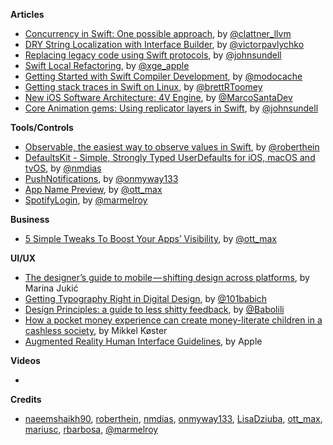 
**Articles**

* [Concurrency in Swift: One possible approach](https://gist.github.com/lattner/31ed37682ef1576b16bca1432ea9f782), by [@clattner_llvm](https://twitter.com/clattner_llvm)
* [DRY String Localization with Interface Builder](https://medium.com/flawless-app-stories/dry-string-localization-with-interface-builder-665496eb0270), by [@victorpavlychko](https://twitter.com/victorpavlychko)
* [Replacing legacy code using Swift protocols](https://www.swiftbysundell.com/posts/replacing-legacy-code-using-swift-protocols), by [@johnsundell](https://twitter.com/johnsundell)
* [Swift Local Refactoring](https://swift.org/blog/swift-local-refactoring/), by [@xge_apple](https://twitter.com/xge_apple/)
* [Getting Started with Swift Compiler Development](https://modocache.io/getting-started-with-swift-development), by [@modocache](https://twitter.com/modocache)
* [Getting stack traces in Swift on Linux](https://engineering.nodesagency.com/articles/Vapor/Getting-Stack-Traces-in-Swift-on-Linux/), by [@brettRToomey](https://www.twitter.com/brettRToomey)
* [New iOS Software Architecture: 4V Engine](https://marcosantadev.com/new-ios-software-architecture-4v-engine/), by [@MarcoSantaDev](https://twitter.com/MarcoSantaDev)
* [Core Animation gems: Using replicator layers in Swift](https://www.swiftbysundell.com/posts/ca-gems-using-replicator-layers-in-swift), by [@johnsundell](https://twitter.com/johnsundell)

**Tools/Controls**

* [Observable, the easiest way to observe values in Swift](https://github.com/roberthein/Observable), by [@roberthein](https://twitter.com/roberthein)
* [DefaultsKit - Simple, Strongly Typed UserDefaults for iOS, macOS and tvOS](https://github.com/nmdias/DefaultsKit), by [@nmdias](https://github.com/nmdias)
* [PushNotifications](https://github.com/onmyway133/PushNotifications), by [@onmyway133](https://github.com/onmyway133)
* [App Name Preview](https://transporterapp.io/tools/app-name-preview), by [@ott_max](twitter.com/ott_max)
* [SpotifyLogin](https://github.com/spotify/SpotifyLogin), by [@marmelroy](https://twitter.com/marmelroy)

**Business**

* [5 Simple Tweaks To Boost Your Apps’ Visibility](https://medium.com/@transporter_app/5-simple-tweaks-to-boost-your-apps-visibility-61435adb3f65), by [@ott_max](twitter.com/ott_max)

**UI/UX**

* [The designer’s guide to mobile — shifting design across platforms](https://medium.com/capsized-eight/the-designers-guide-to-mobile-shifting-design-across-platforms-9655e007f470), by Marina Jukić
* [Getting Typography Right in Digital Design](https://medium.springboard.com/the-guide-to-getting-typography-right-in-digital-design-bb61214ff3ad), by [@101babich](https://twitter.com/101babich)
* [Design Principles: a guide to less shitty feedback](https://medium.com/apegroup-texts/design-principles-a-guide-to-less-shitty-feedback-64e9541816c1), by [@Babolili](https://twitter.com/Babolili)
* [How a pocket money experience can create money-literate children in a cashless society](https://medium.com/hello-group/how-a-pocket-money-experience-can-create-money-literate-children-in-a-cashless-society-48b0d2a65423), by Mikkel Køster
* [Augmented Reality Human Interface Guidelines](https://developer.apple.com/ios/human-interface-guidelines/technologies/augmented-reality/), by Apple

**Videos**

*

**Credits**

* [naeemshaikh90](https://github.com/naeemshaikh90), [roberthein](https://github.com/roberthein), [nmdias](https://github.com/nmdias), [onmyway133](https://github.com/onmyway133), [LisaDziuba](https://github.com/LisaDziuba), [ott_max](twitter.com/ott_max), [mariusc](https://github.com/mariusc), [rbarbosa](https://github.com/rbarbosa), [@marmelroy](https://twitter.com/marmelroy)
